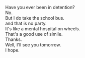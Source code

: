 

Have you ever been in detention?    
No.   
But I do take the school bus.   
and that is no party.   
It's like a mental hospital on wheels.   
That's a good use of simile.   
Thanks.   
Well, I'll see you tomorrow.   
I hope.   


